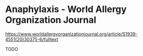 [//]: # (
source: gpt-3 + jph editing
tags: conditions
)

# Anaphylaxis - World Allergy Organization Journal

https://www.worldallergyorganizationjournal.org/article/S1939-4551(20)30375-6/fulltext

TODO
